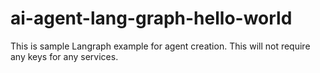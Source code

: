 # ai-agent-lang-graph-hello-world
This is sample Langraph example for agent creation. This will not require any keys for any services.
